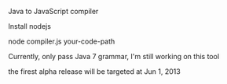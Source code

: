 Java to JavaScript compiler

Install nodejs

node compiler.js your-code-path


Currently, only pass Java 7 grammar, I'm still working on this tool


the firest alpha release will be targeted at Jun 1, 2013
